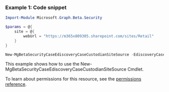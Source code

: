 ### Example 1: Code snippet

```powershell
Import-Module Microsoft.Graph.Beta.Security

$params = @{
	site = @{
		webUrl = "https://m365x809305.sharepoint.com/sites/Retail"
	}
}

New-MgBetaSecurityCaseEdiscoveryCaseCustodianSiteSource -EdiscoveryCaseId $ediscoveryCaseId -EdiscoveryCustodianId $ediscoveryCustodianId -BodyParameter $params
```
This example shows how to use the New-MgBetaSecurityCaseEdiscoveryCaseCustodianSiteSource Cmdlet.

To learn about permissions for this resource, see the [permissions reference](/graph/permissions-reference).

